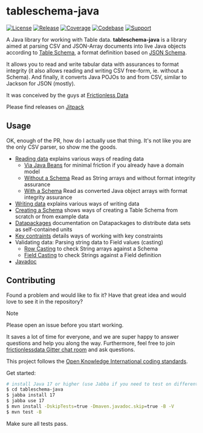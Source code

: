 # tableschema-java

[![License](https://img.shields.io/github/license/frictionlessdata/tableschema-java.svg)](https://github.com/frictionlessdata/tableschema-java/blob/master/LICENSE)
[![Release](https://img.shields.io/jitpack/v/github/frictionlessdata/tableschema-java)](https://jitpack.io/#frictionlessdata/tableschema-java)
[![Coverage](.github/badges/jacoco.svg)](https://github.com/frictionlessdata/tableschema-java/actions/workflows/maven.yml)
[![Codebase](https://img.shields.io/badge/codebase-github-brightgreen)](https://github.com/frictionlessdata/tableschema-java)
[![Support](https://img.shields.io/badge/support-discord-brightgreen)](https://discordapp.com/invite/Sewv6av)

A Java library for working with Table data. 
**tableschema-java** is a library aimed at parsing CSV and JSON-Array documents into live Java objects according 
to [Table Schema](https://frictionlessdata.io/specs/table-schema/), a format definition based on 
[JSON Schema](https://json-schema.org/understanding-json-schema/).

It allows you to read and write tabular data with assurances to format integrity (it also allows reading and writing
CSV free-form, ie. without a Schema). And finally, it converts Java POJOs to and from CSV, similar to Jackson for JSON 
(mostly).

It was conceived by the guys at [Frictionless Data](frictionlessdata.io)

Please find releases on [Jitpack](https://jitpack.io/#frictionlessdata/tableschema-java)

## Usage

OK, enough of the PR, how do I actually use that thing. It's not like you are the only CSV parser, 
so show me the goods.
- [Reading data](docs/table-reading.md) explains various ways of reading data
  - [Via Java Beans](docs/table-reading.md#reading-tabular-data-the-java-way) for minimal friction 
       if you already have a domain model
  - [Without a Schema](docs/table-reading.md#reading-tabular-data-without-a-schema) Read as String arrays and without 
         format integrity assurance
  - [With a Schema](docs/table-reading.md#reading-tabular-data-using-a-schema) Read as converted Java object arrays with
    format integrity assurance
- [Writing data](docs/table-writing.md) explains various ways of writing data
- [Creating a Schema](docs/creating-schemas.md) shows ways of creating a Table Schema from scratch or from example data
- [Datapackages](https://github.com/frictionlessdata/datapackage-java) documentation on Datapackages to distribute 
    data sets as self-contained units
- [Key contraints](docs/key-constraints.md) details ways of working with key constraints
- Validating data: Parsing string data to Field values (casting)
    - [Row Casting](docs/casting.md#row-casting) to check String arrays against a Schema
    - [Field Casting](docs/casting.md#field-casting) to check Strings  against a Field definition
- [Javadoc](docs/javadoc/allclasses-index.html)

## Contributing

Found a problem and would like to fix it? Have that great idea and would love to see it in the repository?

> [!NOTE]
> Please open an issue before you start working.

It  saves a lot of time for everyone, and we are super happy to answer questions and help you along the way. 
Furthermore, feel free to join [frictionlessdata Gitter chat room](https://gitter.im/frictionlessdata/chat) 
and ask questions.

This project follows the [Open Knowledge International coding standards](https://github.com/okfn/coding-standards).

Get started:
```sh
# install Java 17 or higher (use Jabba if you need to test on different versions) and maven2
$ cd tableschema-java
$ jabba install 17
$ jabba use 17
$ mvn install -DskipTests=true -Dmaven.javadoc.skip=true -B -V
$ mvn test -B
```

Make sure all tests pass.
